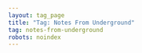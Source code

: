 ```yaml
---
layout: tag_page
title: "Tag: Notes From Underground"
tag: notes-from-underground
robots: noindex
---
```

